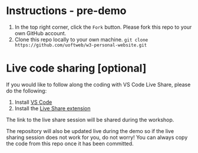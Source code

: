 # Instructions - pre-demo

1. In the top right corner, click the `Fork` button. Please fork this repo to your own GitHub account.
2. Clone this repo locally to your own machine. `git clone https://github.com/uoftweb/w3-personal-website.git`

# Live code sharing [optional]

If you would like to follow along the coding with VS Code Live Share, please do the following:

1. Install [VS Code](https://code.visualstudio.com/download)
2. Install the [Live Share extension](https://marketplace.visualstudio.com/items?itemName=MS-vsliveshare.vsliveshare-pack)

The link to the live share session will be shared during the workshop.

The repository will also be updated live during the demo so if the live sharing session does not work for you,
do not worry! You can always copy the code from this repo once it has been committed.
